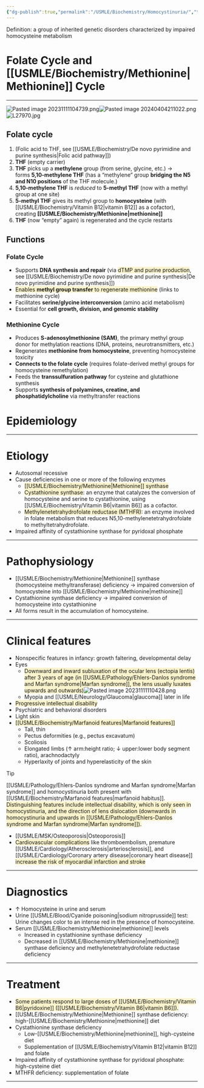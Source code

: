 ```yaml
---
{"dg-publish":true,"permalink":"/USMLE/Biochemistry/Homocystinuria/","tags":["t1"]}
---
```


Definition: a group of inherited genetic disorders characterized by impaired homocysteine metabolism
# Folate Cycle and [[USMLE/Biochemistry/Methionine\|Methionine]] Cycle
---
![Pasted image 20231111104739.png](/img/user/appendix/Pasted%20image%2020231111104739.png)![Pasted image 20240404211022.png](/img/user/appendix/Pasted%20image%2020240404211022.png)![L27970.jpg](/img/user/appendix/L27970.jpg)
## Folate cycle
1. (Folic acid to THF, see [[USMLE/Biochemistry/De novo pyrimidine and purine synthesis\|Folic acid pathway]])
2. **THF** (empty carrier)
3. **THF** picks up a **methylene** group (from serine, glycine, etc.) → forms **5,10-methylene THF** (has a “methylene” group **bridging the N5 and N10 positions** of the THF molecule.)
4. **5,10-methylene THF** is _reduced_ to **5-methyl THF** (now with a methyl group at one site)
5. **5-methyl THF** gives its methyl group to **homocysteine** (with [[USMLE/Biochemistry/Vitamin B12\|vitamin B12]] as a cofactor), creating **[[USMLE/Biochemistry/Methionine\|methionine]]**
6. **THF** (now “empty” again) is regenerated and the cycle restarts
## Functions
### Folate Cycle 

- Supports **DNA synthesis and repair** (via <span style="background:rgba(240, 200, 0, 0.2)">dTMP and purine production</span>, see [[USMLE/Biochemistry/De novo pyrimidine and purine synthesis\|De novo pyrimidine and purine synthesis]])
- <span style="background:rgba(240, 200, 0, 0.2)">Enables **methyl group transfer** to regenerate methionine</span> (links to methionine cycle)
- Facilitates **serine/glycine interconversion** (amino acid metabolism)
- Essential for **cell growth, division, and genomic stability**
### Methionine Cycle 

- Produces **S-adenosylmethionine (SAM)**, the primary methyl group donor for methylation reactions (DNA, proteins, neurotransmitters, etc.)
- Regenerates **methionine from homocysteine**, preventing homocysteine toxicity
- **Connects to the folate cycle** (requires folate-derived methyl groups for homocysteine remethylation)
- Feeds the **transsulfuration pathway** for cysteine and glutathione synthesis
- Supports **synthesis of polyamines, creatine, and phosphatidylcholine** via methyltransfer reactions

# Epidemiology


---
# Etiology
- Autosomal recessive
- Cause deficiencies in one or more of the following enzymes
	- <span style="background:rgba(240, 200, 0, 0.2)">[[USMLE/Biochemistry/Methionine\|Methionine]] synthase</span>
	- <span style="background:rgba(240, 200, 0, 0.2)">Cystathionine synthase</span>: an enzyme that catalyzes the conversion of homocysteine and serine to cystathionine, using [[USMLE/Biochemistry/Vitamin B6\|vitamin B6]] as a cofactor.
	- <span style="background:rgba(240, 200, 0, 0.2)">Methylenetetrahydrofolate reductase (MTHFR)</span>: an enzyme involved in folate metabolism that reduces N5,10-methylenetetrahydrofolate to methyltetrahydrofolate.
- Impaired affinity of cystathionine synthase for pyridoxal phosphate

---
# Pathophysiology
- [[USMLE/Biochemistry/Methionine\|Methionine]] synthase (homocysteine methyltransferase) deficiency → impaired conversion of homocysteine into [[USMLE/Biochemistry/Methionine\|methionine]]
- Cystathionine synthase deficiency → impaired conversion of homocysteine into cystathionine
- All forms result in the accumulation of homocysteine.

---
# Clinical features
- Nonspecific features in infancy: growth faltering, developmental delay
- Eyes
	- <span style="background:rgba(240, 200, 0, 0.2)">Downward and inward subluxation of the ocular lens (ectopia lentis) after 3 years of age (in [[USMLE/Pathology/Ehlers-Danlos syndrome and Marfan syndrome\|Marfan syndrome]], the lens usually luxates upwards and outwards)</span>![Pasted image 20231111110428.png](/img/user/appendix/Pasted%20image%2020231111110428.png)
	- Myopia and [[USMLE/Neurology/Glaucoma\|glaucoma]] later in life
- <span style="background:rgba(240, 200, 0, 0.2)">Progressive intellectual disability</span>
- Psychiatric and behavioral disorders
- Light skin
- <span style="background:rgba(240, 200, 0, 0.2)">[[USMLE/Biochemistry/Marfanoid features\|Marfanoid features]]</span>
	- Tall, thin
	- Pectus deformities (e.g., pectus excavatum)
	- Scoliosis
	- Elongated limbs (↑ arm:height ratio; ↓ upper:lower body segment ratio), arachnodactyly
	- Hyperlaxity of joints and hyperelasticity of the skin
 
>[!tip] 
>[[USMLE/Pathology/Ehlers-Danlos syndrome and Marfan syndrome\|Marfan syndrome]] and homocystinuria both present with [[USMLE/Biochemistry/Marfanoid features\|marfanoid habitus]]. <span style="background:rgba(240, 200, 0, 0.2)">Distinguishing features include intellectual disability, which is only seen in homocystinuria, and the direction of lens dislocation (downwards in homocystinuria and upwards in [[USMLE/Pathology/Ehlers-Danlos syndrome and Marfan syndrome\|Marfan syndrome]]).</span>
- [[USMLE/MSK/Osteoporosis\|Osteoporosis]]
- <span style="background:rgba(240, 200, 0, 0.2)">Cardiovascular complications</span> like thromboembolism, premature [[USMLE/Cardiology/Atherosclerosis\|arteriosclerosis]], and [[USMLE/Cardiology/Coronary artery disease\|coronary heart disease]] <span style="background:rgba(240, 200, 0, 0.2)">increase the risk of myocardial infarction and stroke</span>

---
# Diagnostics
- ↑ Homocysteine in urine and serum
- Urine [[USMLE/Blood/Cyanide poisoning\|sodium nitroprusside]] test: Urine changes color to an intense red in the presence of homocysteine.
- Serum [[USMLE/Biochemistry/Methionine\|methionine]] levels
	- Increased in cystathionine synthase deficiency
	- Decreased in [[USMLE/Biochemistry/Methionine\|methionine]] synthase deficiency and methylenetetrahydrofolate reductase deficiency

---
# Treatment
- <span style="background:rgba(240, 200, 0, 0.2)">Some patients respond to large doses of [[USMLE/Biochemistry/Vitamin B6\|pyridoxine]] ([[USMLE/Biochemistry/Vitamin B6\|vitamin B6]]).</span>
- [[USMLE/Biochemistry/Methionine\|Methionine]] synthase deficiency: high-[[USMLE/Biochemistry/Methionine\|methionine]] diet
- Cystathionine synthase deficiency
	- Low-[[USMLE/Biochemistry/Methionine\|methionine]], high-cysteine diet
	- Supplementation of [[USMLE/Biochemistry/Vitamin B12\|vitamin B12]] and folate
- Impaired affinity of cystathionine synthase for pyridoxal phosphate: high-cysteine diet
- MTHFR deficiency: supplementation of folate

---
